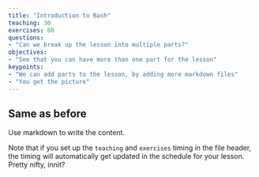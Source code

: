 ```yaml
---
title: "Introduction to Bash"
teaching: 30
exercises: 60
questions:
- "Can we break up the lesson into multiple parts?"
objectives:
- "See that you can have more than one part for the lesson"
keypoints:
- "We can add parts to the lesson, by adding more markdown files"
- "You get the picture"
---
```


## Same as before

Use markdown to write the content.

Note that if you set up the `teaching` and `exercises` timing in the file
header, the timing will automatically get updated in the schedule for your
lesson. Pretty nifty, innit?

